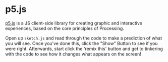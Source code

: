 # p5.js

[p5.js](https://p5js.org/) is a JS client-side library for creating graphic and interactive experiences, based on the core principles of Processing.

Open up `sketch.js` and read through the code to make a prediction of what you will see. Once you've done this, click the "Show" Button to see if you were right. Afterwards, start click the 'remix this' button and get to tinkering with the code to see how it changes what appears on the screen!